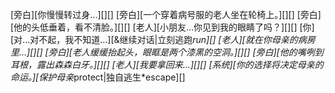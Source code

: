 [旁白][你慢慢转过身...][][]
[旁白][一个穿着病号服的老人坐在轮椅上。][][]
[旁白][他的头低垂着，看不清脸。][][]
[老人][小朋友...你见到我的眼睛了吗？][][]
[你][对...对不起，我不知道...][&继续对话|立刻逃跑*run][]
[老人][就在你母亲的病房里...][][]
[旁白][老人缓缓抬起头，眼眶是两个漆黑的空洞。][][]
[旁白][他的嘴咧到耳根，露出森森白牙。][][]
[老人][我要拿回来...][][]
[系统][你的选择将决定母亲的命运。][保护母亲*protect|独自逃生*escape][]